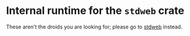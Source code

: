 # Internal runtime for the `stdweb` crate

These aren't the droids you are looking for; please go to [stdweb] instead.

[stdweb]: https://github.com/koute/stdweb
